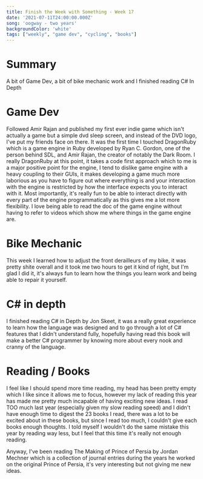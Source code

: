 ```yaml
---
title: Finish the Week with Something - Week 17
date: '2021-07-11T24:00:00.000Z'
song: 'oogway - two years'
backgroundColor: 'white'
tags: ["weekly", "game dev", "cycling", "books"]
---
```

# Summary
A bit of Game Dev, a bit of bike mechanic work and I finished reading C# In Depth

# Game Dev
Followed Amir Rajan and published my first ever indie game which isn't actually a game but a simple dvd sleep screen, and instead of the
DVD logo, I've put my friends face on there. It was the first time I touched DragonRuby which is a game engine in Ruby developed by Ryan C.
Gordon, one of the person behind SDL, and Amir Rajan, the creator of notably the Dark Room. I really DragonRuby at this point, it takes
a code first approach which to me is a major positive point for the engine, I tend to dislike game engine with a heavy coupling to their GUIs, it makes developing a game much more laborious as you have to figure out where everything is and your interaction with the engine is 
restricted by how the interface expects you to interact with it. Most importantly, it's really fun to be able to interact directly with
every part of the engine programmatically as this gives me a lot more flexibility. I love being able to read the doc of the game engine
without having to refer to videos which show me where things in the game engine are.

# Bike Mechanic
This week I learned how to adjust the front derailleurs of my bike, it was pretty shite overall and it took me two hours to get it kind of 
right, but I'm glad I did it, it's always fun to learn how the things you learn work and being able to repair it yourself.

# C# in depth
I finished reading C# in Depth by Jon Skeet, it was a really great experience to learn how the language was designed and to go through a lot
of C# features that I didn't understand fully, hopefully having read this book will make a better C# programmer by knowing more about every
nook and cranny of the language.

# Reading / Books
I feel like I should spend more time reading, my head has been pretty empty which I like since it allows me to focus, however my lack of
reading this year has made me pretty much incapable of having exciting new ideas. I read TOO much last year (especially given my slow
reading speed) and I didn't have enough time to digest the 23 books I read, there was a lot to be excited about in these books, but since
I read too much, I couldn't give each books enough thoughts. I told myself I wouldn't do the same mistake this year by reading way less,
but I feel that this time it's really not enough reading. 

Anyway, I've been reading The Making of Prince of Persia by Jordan Mechner which is a 
collection of journal entries during the years he worked on the original Prince of Persia, it's very interesting but not giving me new ideas.